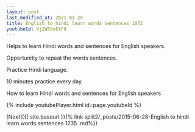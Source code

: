 ```yaml
---
layout: post
last_modified_at: 2021-03-29
title: English to hindi learn words sentences 1072 
youtubeId: VjZWFboEXF8
---
```

 
 
Helps to learn Hindi words and sentences for English speakers.

Opportunitiy to repeat the words sentences. 

Practice Hindi language. 
 
10 minutes practice every day. 
 
How to learn Hindi words and sentences for English speakers 
 
{% include youtubePlayer.html id=page.youtubeId %}
 
 
[Next]({{ site.baseurl }}{% link  split2/_posts/2015-06-28-English to hindi learn words sentences 1235 .md%})
 
